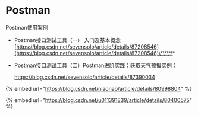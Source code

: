 # Postman

Postman使用案例

* Postman接口测试工具（一） 入门及基本概念 [https://blog.csdn.net/sevensolo/article/details/87208546](https://blog.csdn.net/sevensolo/article/details/87208546)\*\*\*\*
* Postman接口测试工具（二）Postman进阶实践：获取天气预报实例：

  https://blog.csdn.net/sevensolo/article/details/87390034  



{% embed url="https://blog.csdn.net/niaonao/article/details/80998804" %}



{% embed url="https://blog.csdn.net/u011391839/article/details/80400575" %}





